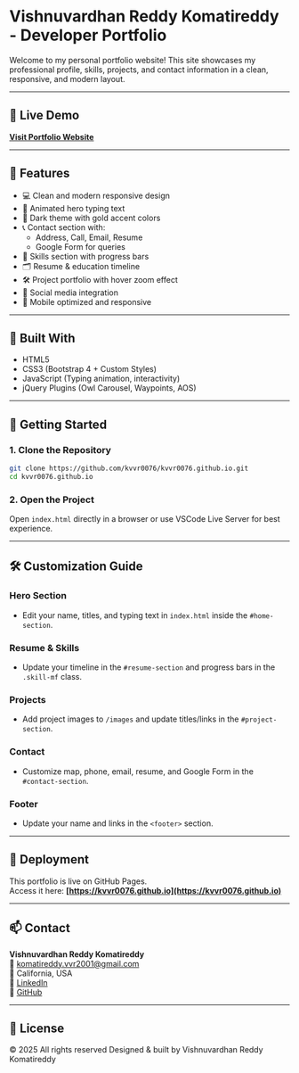 # Vishnuvardhan Reddy Komatireddy - Developer Portfolio

Welcome to my personal portfolio website! This site showcases my professional profile, skills, projects, and contact information in a clean, responsive, and modern layout.

---

## 🔗 Live Demo

**[Visit Portfolio Website](https://kvvr0076.github.io/)**

---

## 📌 Features

- 💻 Clean and modern responsive design
- 🎯 Animated hero typing text
- 🌙 Dark theme with gold accent colors
- 📞 Contact section with:
  - Address, Call, Email, Resume
  - Google Form for queries
- 🧠 Skills section with progress bars
- 🗂️ Resume & education timeline
- 🛠️ Project portfolio with hover zoom effect
- 🔗 Social media integration
- 📱 Mobile optimized and responsive

---

## 🧱 Built With

- HTML5
- CSS3 (Bootstrap 4 + Custom Styles)
- JavaScript (Typing animation, interactivity)
- jQuery Plugins (Owl Carousel, Waypoints, AOS)

---

## 🚀 Getting Started

### 1. Clone the Repository

```bash
git clone https://github.com/kvvr0076/kvvr0076.github.io.git
cd kvvr0076.github.io
```

### 2. Open the Project

Open `index.html` directly in a browser or use VSCode Live Server for best experience.

---

## 🛠️ Customization Guide

### Hero Section
- Edit your name, titles, and typing text in `index.html` inside the `#home-section`.

### Resume & Skills
- Update your timeline in the `#resume-section` and progress bars in the `.skill-mf` class.

### Projects
- Add project images to `/images` and update titles/links in the `#project-section`.

### Contact
- Customize map, phone, email, resume, and Google Form in the `#contact-section`.

### Footer
- Update your name and links in the `<footer>` section.

---

## 🧩 Deployment

This portfolio is live on GitHub Pages.  
Access it here: **[https://kvvr0076.github.io](https://kvvr0076.github.io)**

---

## 📫 Contact

**Vishnuvardhan Reddy Komatireddy**  
📧 komatireddy.vvr2001@gmail.com  
📍 California, USA  
🔗 [LinkedIn](https://www.linkedin.com/in/vishnuvardhan-reddy-komatireddy-83689331b/)  
🔗 [GitHub](https://github.com/kvvr0076)

---

## 📄 License

© 2025 All rights reserved
Designed & built by Vishnuvardhan Reddy Komatireddy